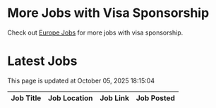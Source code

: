 # More Jobs with Visa Sponsorship

Check out [Europe Jobs](https://github.com/sureshparimi/europejobs#latest-jobs) for more jobs with visa sponsorship.

# Latest Jobs

This page is updated at October 05, 2025 18:15:04

| Job Title | Job Location | Job Link | Job Posted |
| --- | --- | --- | --- |
